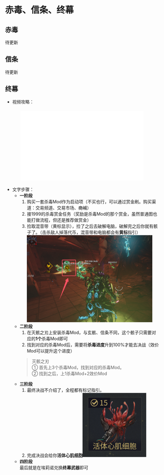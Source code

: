 # 赤毒、信条、终幕

## 赤毒
待更新

## 信条
待更新

## 终幕
+ 视频攻略：
<div style="display: flex; justify-content: center; align-items: center; margin: 20px 0;">
  <div style="position: relative; width: 80%; max-width: 1200px; /* 最大宽度限制 */">
    <div style="padding-top: 56.25%; /* 16:9 比例 */">
<iframe src="//player.bilibili.com/player.html?isOutside=true&aid=114187829320410&bvid=BV1RSQRYUEBX&cid=28946992511&p=1" style="position: absolute; top: 0; left: 0; width: 100%; height: 100%;"  scrolling="no" border="0" frameborder="no" framespacing="0" allowfullscreen="true"></iframe>
    </div>
  </div>
</div>

+ 文字步骤：
  + **一阶段**
    1. 购买一套杀毒Mod作为启动项（不买也行，可以通过赏金刷。购买渠道：交易频道、交易市场、~~商城~~）
    2. 接1999的杀毒赏金任务（奖励是杀毒Mod的那个赏金，虽然普通图也能打做流程，但还是推荐做赏金）
    3. 捡取混音带（黄标显示），捡了之后去破解电脑，破解完之后你就有骸子了。（击杀敌人掉落代币，混音带和电脑都会有**黄标**指引） <img src="../src/ZM.png" style="zoom:40% ;margin: 0 auto;">
  + **二阶段**
    1. 在灭骸之刃上安装杀毒Mod，与玄骸、信条不同，这个骸子只需要对应的**1个**杀毒Mod即可
    2. 找到对应的杀毒Mod后，需要将**杀毒进度**升到100%才能去决战（效价Mod可以提升这个进度）
    > 灭骸之刃  
    > ① 首先上3个杀毒Mod，找到对应的杀毒Mod。  
    > ② 找到之后，上1杀毒Mod+2效价Mod  
  + **三阶段**
    1. 最终决战不介绍了，全程都有标记指引。
    2. 完成决战会给你**活体心肌细胞**![Live_Heartcell.png](../src/Live_Heartcell.png)
  + **四阶段**  
    最后就是在埃莉诺兑换**终幕武器**即可




